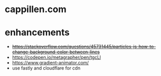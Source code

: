 # cappillen.com

# enhancements
  - ~~https://stackoverflow.com/questions/45731445/particles-js-how-to-change-background-color-between-lines~~
  - https://codepen.io/metagrapher/pen/tgcLl
  - https://www.gradient-animator.com/
  - use fastly and cloudflare for cdn
